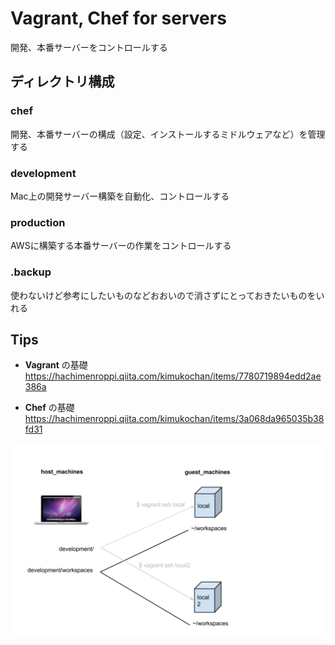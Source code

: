 # Vagrant, Chef for servers

開発、本番サーバーをコントロールする


## ディレクトリ構成


### chef
開発、本番サーバーの構成（設定、インストールするミドルウェアなど）を管理する


### development
Mac上の開発サーバー構築を自動化、コントロールする

### production
AWSに構築する本番サーバーの作業をコントロールする

### .backup
使わないけど参考にしたいものなどおおいので消さずにとっておきたいものをいれる



## Tips

* **Vagrant** の基礎
https://hachimenroppi.qiita.com/kimukochan/items/7780719894edd2ae386a

* **Chef** の基礎
https://hachimenroppi.qiita.com/kimukochan/items/3a068da965035b38fd31


![alt tag](vagrant-development.png)
